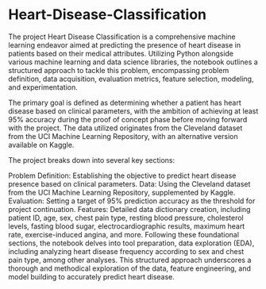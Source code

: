 # Heart-Disease-Classification
The project Heart Disease Classification is a comprehensive machine learning endeavor aimed at predicting the presence of heart disease in patients based on their medical attributes. Utilizing Python alongside various machine learning and data science libraries, the notebook outlines a structured approach to tackle this problem, encompassing problem definition, data acquisition, evaluation metrics, feature selection, modeling, and experimentation.

The primary goal is defined as determining whether a patient has heart disease based on clinical parameters, with the ambition of achieving at least 95% accuracy during the proof of concept phase before moving forward with the project. The data utilized originates from the Cleveland dataset from the UCI Machine Learning Repository, with an alternative version available on Kaggle.

The project breaks down into several key sections:

Problem Definition: Establishing the objective to predict heart disease presence based on clinical parameters.
Data: Using the Cleveland dataset from the UCI Machine Learning Repository, supplemented by Kaggle.
Evaluation: Setting a target of 95% prediction accuracy as the threshold for project continuation.
Features: Detailed data dictionary creation, including patient ID, age, sex, chest pain type, resting blood pressure, cholesterol levels, fasting blood sugar, electrocardiographic results, maximum heart rate, exercise-induced angina, and more.
Following these foundational sections, the notebook delves into tool preparation, data exploration (EDA), including analyzing heart disease frequency according to sex and chest pain type, among other analyses. This structured approach underscores a thorough and methodical exploration of the data, feature engineering, and model building to accurately predict heart disease.
